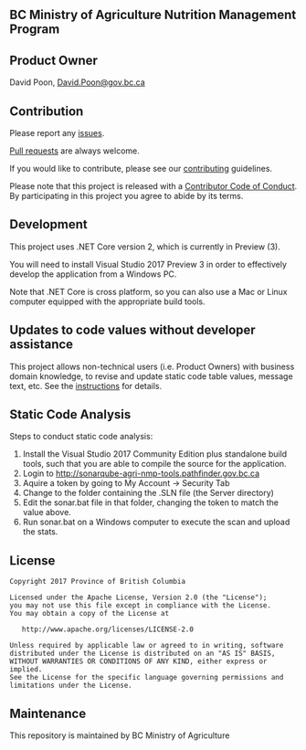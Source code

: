 BC Ministry of Agriculture Nutrition Management Program
-----------------

Product Owner
--------
David Poon, David.Poon@gov.bc.ca


Contribution
------------

Please report any [issues](https://github.com/bcgov/agri-nmp/issues).

[Pull requests](https://github.com/bcgov/agri-nmp/pulls) are always welcome.

If you would like to contribute, please see our [contributing](CONTRIBUTING.md) guidelines.

Please note that this project is released with a [Contributor Code of Conduct](CODE_OF_CONDUCT.md). By participating in this project you agree to abide by its terms.

Development
-----------
This project uses .NET Core version 2, which is currently in Preview (3).

You will need to install Visual Studio 2017 Preview 3 in order to effectively develop the application from a Windows PC.

Note that .NET Core is cross platform, so you can also use a Mac or Linux computer equipped with the appropriate build tools.  

Updates to code values without developer assistance
---------------------------------------------
This project allows non-technical users (i.e. Product Owners) with business domain knowledge, to revise and update static code table values, message text, etc.  See the [instructions](app/Server/src/SERVERAPI/Data/README.md) for details.

Static Code Analysis
--------------------

Steps to conduct static code analysis:
1) Install the Visual Studio 2017 Community Edition plus standalone build tools, such that you are able to compile the source for the application.
2) Login to http://sonarqube-agri-nmp-tools.pathfinder.gov.bc.ca
3) Aquire a token by going to My Account -> Security Tab
4) Change to the folder containing the .SLN file (the Server directory)
5) Edit the sonar.bat file in that folder, changing the token to match the value above.
6) Run sonar.bat on a Windows computer to execute the scan and upload the stats.

License
-------

    Copyright 2017 Province of British Columbia

    Licensed under the Apache License, Version 2.0 (the "License");
    you may not use this file except in compliance with the License.
    You may obtain a copy of the License at 

       http://www.apache.org/licenses/LICENSE-2.0

    Unless required by applicable law or agreed to in writing, software
    distributed under the License is distributed on an "AS IS" BASIS,
    WITHOUT WARRANTIES OR CONDITIONS OF ANY KIND, either express or implied.
    See the License for the specific language governing permissions and
    limitations under the License.

Maintenance
-----------

This repository is maintained by BC Ministry of Agriculture
